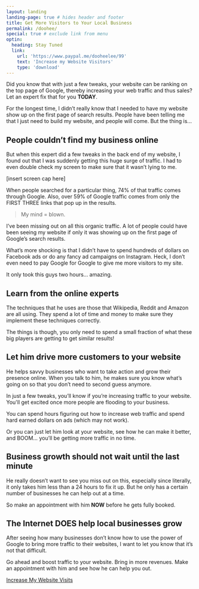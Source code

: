 ```yaml
---
layout: landing
landing-page: true # hides header and footer
title: Get More Visitors to Your Local Business
permalink: /doohee/
special: true # exclude link from menu
optin:
  heading: Stay Tuned
  link:
    url: 'https://www.paypal.me/dooheelee/99'
    text: 'Increase my Website Visitors'
    type: 'download'
---
```


Did you know that with just a few tweaks, your website can be ranking on the top page of Google, thereby increasing your web traffic and thus sales? Let an expert fix that for you **TODAY**.

For the longest time, I didn’t really know that I needed to have my website show up on the first page of search results. People have been telling me that I just need to build my website, and people will come. But the thing is...

## People couldn’t find my business online

But when this expert did a few tweaks in the back end of my website, I found out that I was suddenly getting this huge surge of traffic. I had to even double check my screen to make sure that it wasn’t lying to me.

[insert screen cap here]

When people searched for a particular thing, 74% of that traffic comes through Google. Also, over 59% of Google traffic comes from only the FIRST THREE links that pop up in the results.

> My mind = blown.

I’ve been missing out on all this organic traffic. A lot of people could have been seeing my website if only it was showing up on the first page of Google’s search results.

What’s more shocking is that I didn’t have to spend hundreds of dollars on Facebook ads or do any fancy ad campaigns on Instagram. Heck, I don’t even need to pay Google for Google to give me more visitors to my site.

It only took this guys two hours… amazing.

## Learn from the online experts

The techniques that he uses are those that Wikipedia, Reddit and Amazon are all using. They spend a lot of time and money to make sure they implement these techniques correctly.

The things is though, you only need to spend a small fraction of what these big players are getting to get similar results!

## Let him drive more customers to your website

He helps savvy businesses who want to take action and grow their presence online. When you talk to him, he makes sure you know what’s going on so that you don’t need to second guess anymore.

In just a few tweaks, you’ll know if you’re increasing traffic to your website. You'll get excited once more people are flooding to your business.

You can spend hours figuring out how to increase web traffic and spend hard earned dollars on ads (which may not work).

Or you can just let him look at your website, see how he can make it better, and BOOM… you’ll be getting more traffic in no time.

## Business growth should not wait until the last minute

He really doesn’t want to see you miss out on this, especially since literally, it only takes him less than a 24 hours to fix it up. But he only has a certain number of businesses he can help out at a time.

So make an appointment with him **NOW** before he gets fully booked.

## The Internet DOES help local businesses grow

After seeing how many businesses don’t know how to use the power of Google to bring more traffic to their websites, I want to let you know that it’s not that difficult.

Go ahead and boost traffic to your website. Bring in more revenues. Make an appointment with him and see how he can help you out.

<a href = 'https://www.paypal.com/cgi-bin/webscr?cmd=_s-xclick&hosted_button_id=JTWEKV5L77D46' class = 'button'>Increase My Website Visits</a>
